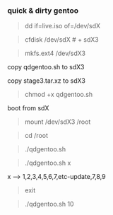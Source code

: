 ### quick &amp; dirty gentoo

> dd if=live.iso of=/dev/sdX

> cfdisk /dev/sdX     # + sdX3

> mkfs.ext4 /dev/sdX3

copy qdgentoo.sh to sdX3

copy stage3.tar.xz to sdX3

> chmod +x qdgentoo.sh

boot from sdX

> mount /dev/sdX3 /root

> cd /root

> ./qdgentoo.sh

> ./qdgentoo.sh x

x --> 1,2,3,4,5,6,7,etc-update,7,8,9

> exit

> ./qdgentoo.sh 10


